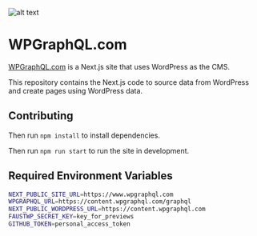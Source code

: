 ![alt text](./src/img/icons/128x128.png "WPGraphQL Logo")

# WPGraphQL.com

[WPGraphQL.com](https://wpgraphql.com) is a Next.js site that uses WordPress as the CMS.

This repository contains the Next.js code to source data from WordPress and create pages using WordPress data.

## Contributing

Then run `npm install` to install dependencies.

Then run `npm run start` to run the site in development.

## Required Environment Variables

```bash
NEXT_PUBLIC_SITE_URL=https://www.wpgraphql.com
WPGRAPHQL_URL=https://content.wpgraphql.com/graphql
NEXT_PUBLIC_WORDPRESS_URL=https://content.wpgraphql.com
FAUSTWP_SECRET_KEY=key_for_previews
GITHUB_TOKEN=personal_access_token
```
